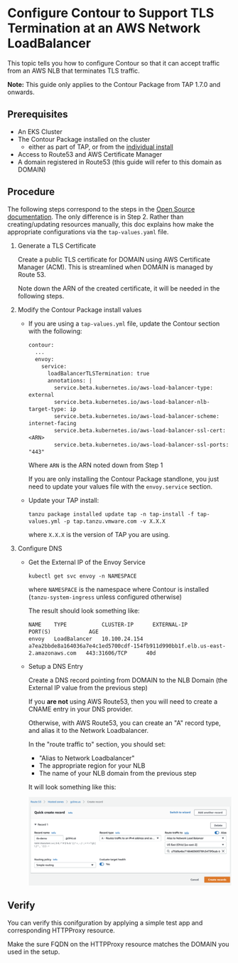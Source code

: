 # Configure Contour to Support TLS Termination at an AWS Network LoadBalancer

This topic tells you how to configure Contour so that it can accept traffic from an AWS NLB that terminates TLS traffic.

**Note:** This guide only applies to the Contour Package from TAP 1.7.0 and onwards.

## <a id="prereqs"></a>Prerequisites

* An EKS Cluster
* The Contour Package installed on the cluster
  * either as part of TAP, or from the [individual install](../install.hbs.md)
* Access to Route53 and AWS Certificate Manager
* A domain registered in Route53 (this guide will refer to this domain as DOMAIN)

## <a id="procedure"></a>Procedure

The following steps correspond to the steps in the [Open Source documentation](https://projectcontour.io/docs/1.25/guides/deploy-aws-tls-nlb/#configure). The only difference is in Step 2. Rather than creating/updating resources manually, this doc explains how make the appropriate configurations via the `tap-values.yaml` file.

1. Generate a TLS Certificate

   Create a public TLS certificate for DOMAIN using AWS Certificate Manager (ACM). This is streamlined when DOMAIN is managed by Route 53.

   Note down the ARN of the created certificate, it will be needed in the following steps.

2. Modify the Contour Package install values

   - If you are using a `tap-values.yml` file, update the Contour section with the following:

      ```
      contour:
        ...
        envoy:
          service:
	        loadBalancerTLSTermination: true
	        annotations: |
	          service.beta.kubernetes.io/aws-load-balancer-type: external
              service.beta.kubernetes.io/aws-load-balancer-nlb-target-type: ip
              service.beta.kubernetes.io/aws-load-balancer-scheme: internet-facing
              service.beta.kubernetes.io/aws-load-balancer-ssl-cert: <ARN>
              service.beta.kubernetes.io/aws-load-balancer-ssl-ports: "443"
      ```

      Where `ARN` is the ARN noted down from Step 1

	  If you are only installing the Contour Package standlone, you just need to update your values file with the `envoy.service` section.
   - Update your TAP install:
 
	 ```
	 tanzu package installed update tap -n tap-install -f tap-values.yml -p tap.tanzu.vmware.com -v X.X.X
	 ```

	 where `X.X.X` is the version of TAP you are using.

3. Configure DNS

   - Get the External IP of the Envoy Service
     
	 ```
	 kubectl get svc envoy -n NAMESPACE
	 ```

	 where `NAMESPACE` is the namespace where Contour is installed (`tanzu-system-ingress` unless configured otherwise)

	 The result should look something like:

	 ```
	 NAME    TYPE           CLUSTER-IP      EXTERNAL-IP                                                                     PORT(S)            AGE
     envoy   LoadBalancer   10.100.24.154   a7ea2bbde8a164036a7e4c1ed5700cdf-154fb911d990bb1f.elb.us-east-2.amazonaws.com   443:31606/TCP      40d
	 ```

   - Setup a DNS Entry
 
	 Create a DNS record pointing from DOMAIN to the NLB Domain (the External IP value from the previous step)

	 If you **are not** using AWS Route53, then you will need to create a CNAME entry in your DNS provider.

	 Otherwise, with AWS Route53, you can create an "A" record type, and alias it to the Network Loadbalancer.

	 In the "route traffic to" section, you should set:
	 - "Alias to Network Loadbalancer"
	 - The appropriate region for your NLB
	 - The name of your NLB domain from the previous step

	 It will look something like this:

	 ![aws-dns-record-screenshot](images/aws-dns-record.png)



## <a id="verify"></a>Verify

You can verify this conifguration by applying a simple test app and corresponding HTTPProxy resource.

Make the sure FQDN on the HTTPProxy resource matches the DOMAIN you used in the setup.
